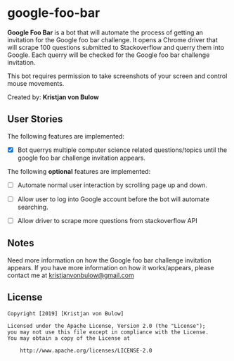 # google-foo-bar

**Google Foo Bar** is a bot that will automate the process of getting an invitation for the Google foo bar challenge.
It opens a Chrome driver that will scrape 100 questions submitted to Stackoverflow and querry them into Google.
Each querry will be checked for the Google foo bar challenge invitation.

This bot requires permission to take screenshots of your screen and control mouse movements.

Created by: **Kristjan von Bulow**

## User Stories

The following features are implemented:
* [x] Bot querrys multiple computer science related questions/topics until the google foo bar challenge invitation appears.

The following **optional** features are implemented:
* [ ] Automate normal user interaction by scrolling page up and down.
* [ ] Allow user to log into Google account before the bot will automate searching.
* [ ] Allow driver to scrape more questions from stackoverflow API


## Notes

Need more information on how the Google foo bar challenge invitation appears. If you have more information on how it works/appears,
please contact me at kristjanvonbulow@gmail.com

## License

    Copyright [2019] [Kristjan von Bulow]

    Licensed under the Apache License, Version 2.0 (the "License");
    you may not use this file except in compliance with the License.
    You may obtain a copy of the License at

        http://www.apache.org/licenses/LICENSE-2.0
